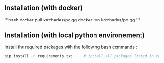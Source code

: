 ## Installation (with docker)

'''bash
docker pull krrcharles/po.gg
docker run krrcharles/po.gg
'''

## Installation (with local python environement)

Install the required packages with the following bash commands :

```bash
pip install -r requirements.txt     # install all packages listed in the file
```

